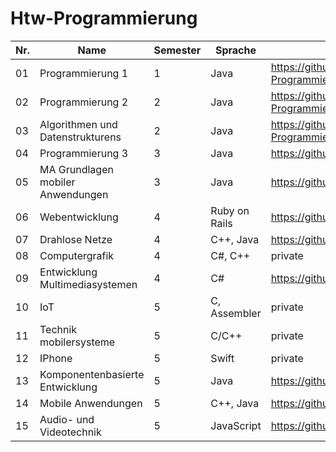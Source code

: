 # Htw-Programmierung

|  Nr.        | Name          | Semester     | Sprache       | Project-Link |
|-------------| ------------- | ------------ | ------------  | ------------ |
|01| Programmierung 1                        | 1 |   Java          | https://github.com/Ktechen/Htw-Programmierung/tree/master/Programmierung%201 |
|02| Programmierung 2                        | 2 |   Java          | https://github.com/Ktechen/Htw-Programmierung/tree/master/Programmierung%202 |
|03| Algorithmen und Datenstrukturens        | 2 |   Java          | https://github.com/Ktechen/Htw-Programmierung/tree/master/Algorithmen%20und%20Datenstrukturen |
|04| Programmierung 3                        | 3 |   Java          | https://github.com/Ktechen/prog3 |
|05| MA Grundlagen mobiler Anwendungen       | 3 |   Java          | https://github.com/MathisHTW/Bluetooth_Messenger |
|06| Webentwicklung                          | 4 |   Ruby on Rails | https://github.com/Ktechen/Dripbox |
|07| Drahlose Netze                          | 4 |   C++, Java     | https://github.com/Ktechen/SimpleBluetoothTerminal |
|08| Computergrafik                          | 4 |   C#, C++       | private |
|09| Entwicklung Multimediasystemen          | 4 |   C#            | https://github.com/But-Better/ColourClues |
|10| IoT                                     | 5 |   C, Assembler  | private |
|11| Technik mobilersysteme                  | 5 |   C/C++         | private |
|12| IPhone                                  | 5 |   Swift         | private |
|13| Komponentenbasierte Entwicklung         | 5 |   Java          | https://github.com/But-Better |
|14| Mobile  Anwendungen                     | 5 |   C++, Java     | https://github.com/But-Better |
|15| Audio- und Videotechnik                 | 5 |  JavaScript     |  https://github.com/Ktechen/avpiano  |
